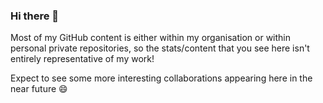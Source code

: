 ### Hi there 👋

Most of my GitHub content is either within my organisation or within personal private repositories, so the stats/content that you see here isn't entirely representative of my work!

Expect to see some more interesting collaborations appearing here in the near future 😄

<!--
**neilstudd/neilstudd** is a ✨ _special_ ✨ repository because its `README.md` (this file) appears on your GitHub profile.

Here are some ideas to get you started:

- 🔭 I’m currently working on ...
- 🌱 I’m currently learning ...
- 👯 I’m looking to collaborate on ...
- 🤔 I’m looking for help with ...
- 💬 Ask me about ...
- 📫 How to reach me: ...
- 😄 Pronouns: ...
- ⚡ Fun fact: ...
-->
